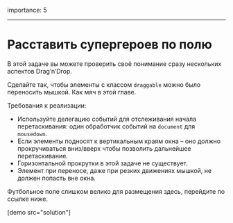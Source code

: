 importance: 5

---

# Расставить супергероев по полю

В этой задаче вы можете проверить своё понимание сразу нескольких аспектов Drag’n’Drop.

Сделайте так, чтобы элементы с классом `draggable` можно было переносить мышкой. Как мяч в этой главе.

Требования к реализации:

- Используйте делегацию событий для отслеживания начала перетаскивания: один обработчик событий на `document` для `mousedown`. 
- Если элементы подносят к вертикальным краям окна – оно должно прокручиваться вниз/вверх чтобы позволить дальнейшее перетаскивание.
- Горизонтальной прокрутки в этой задаче не существует.
- Элемент при переносе, даже при резких движениях мышкой, не должен попасть вне окна.

Футбольное поле слишком велико для размещения здесь, перейдите по ссылке ниже.

[demo src="solution"]

